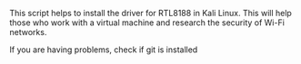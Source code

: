 This script helps to install the driver for RTL8188 in Kali Linux. This will help those who work with a virtual machine and research the security of Wi-Fi networks.

If you are having problems, check if git is installed